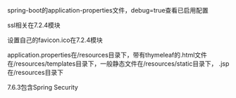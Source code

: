 spring-boot的application-properties文件，debug=true查看已启用配置

ssl相关在7.2.4模块

设置自己的favicon.ico在7.2.4模块

application.properties在/resources目录下，带有thymeleaf的.html文件在/resources/templates目录下，一般静态文件在/resources/static目录下，
.jsp在/resources目录下

7.6.3包含Spring Security